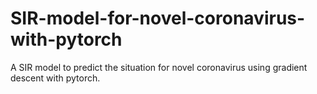 # SIR-model-for-novel-coronavirus-with-pytorch
A SIR model to predict the situation for novel coronavirus using gradient descent with pytorch.
